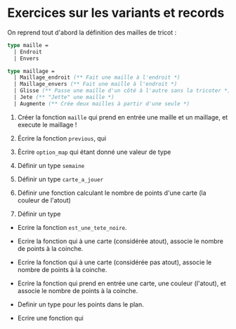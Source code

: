 # Exercices sur les variants et records

On reprend tout d'abord la définition des mailles de tricot :

```ocaml
type maille =
  | Endroit
  | Envers

type maillage =
  | Maillage_endroit (** Fait une maille à l'endroit *)
  | Maillage_envers (** Fait une maille à l'endroit *)
  | Glisse (** Passe une maille d'un côté à l'autre sans la tricoter *)
  | Jete (** "Jette" une maille *)
  | Augmente (** Crée deux mailles à partir d'une seule *)
```

1. Créer la fonction `maille` qui prend en entrée une maille et un maillage, et execute le maillage !

1. Écrire la fonction `previous`, qui 
1. Ècrire `option_map` qui étant donné une valeur de type 
1. Définir un type `semaine`
2. Définir un type `carte_a_jouer`
3. Définir une fonction calculant le nombre de points d'une carte (la couleur de l'atout)
3. Définir un type 

- Ecrire la fonction `est_une_tete_noire`.
- Ecrire la fonction qui à une carte (considérée atout), associe le nombre de points à la coinche.
- Ecrire la fonction qui à une carte (considérée pas atout), associe le nombre de points à la coinche.
- Ecrire la fonction qui prend en entrée une carte, une couleur (l'atout), et associe le nombre de points à la coinche.

- Definir un type pour les points dans le plan.
- Ecrire une fonction qui 

